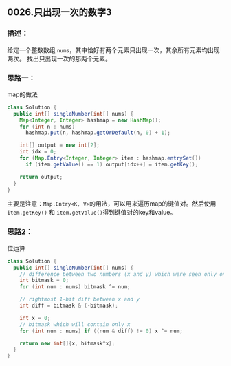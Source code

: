 ## 0026.只出现一次的数字3

### 描述：

给定一个整数数组 `nums`，其中恰好有两个元素只出现一次，其余所有元素均出现两次。 找出只出现一次的那两个元素。

### 思路一：

map的做法

```java
class Solution {
  public int[] singleNumber(int[] nums) {
    Map<Integer, Integer> hashmap = new HashMap();
    for (int n : nums)
      hashmap.put(n, hashmap.getOrDefault(n, 0) + 1);

    int[] output = new int[2];
    int idx = 0;
    for (Map.Entry<Integer, Integer> item : hashmap.entrySet())
      if (item.getValue() == 1) output[idx++] = item.getKey();

    return output;
  }
}
```

主要是注意：`Map.Entry<K, V>`的用法，可以用来遍历map的键值对。然后使用`item.getKey()` 和 `item.getValue()`得到键值对的key和value。

### 思路2：

位运算

```java
class Solution {
  public int[] singleNumber(int[] nums) {
    // difference between two numbers (x and y) which were seen only once
    int bitmask = 0;
    for (int num : nums) bitmask ^= num;

    // rightmost 1-bit diff between x and y
    int diff = bitmask & (-bitmask);

    int x = 0;
    // bitmask which will contain only x
    for (int num : nums) if ((num & diff) != 0) x ^= num;

    return new int[]{x, bitmask^x};
  }
}
```

